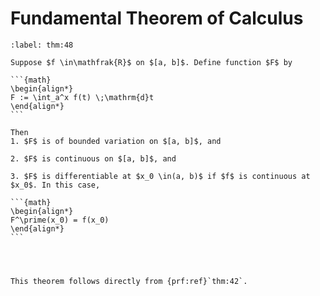 # Fundamental Theorem of Calculus

````{prf:theorem} First Fundamental Theorem of Calculus
:label: thm:48

Suppose $f \in\mathfrak{R}$ on $[a, b]$. Define function $F$ by 

```{math}
\begin{align*}
F := \int_a^x f(t) \;\mathrm{d}t
\end{align*}
```

Then
1. $F$ is of bounded variation on $[a, b]$, and 

2. $F$ is continuous on $[a, b]$, and 

3. $F$ is differentiable at $x_0 \in(a, b)$ if $f$ is continuous at $x_0$. In this case,

```{math}
\begin{align*}
F^\prime(x_0) = f(x_0)
\end{align*}
```



````

````{prf:proof}

This theorem follows directly from {prf:ref}`thm:42`.

````
